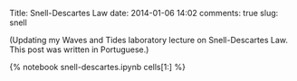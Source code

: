 Title: Snell-Descartes Law
date:  2014-01-06 14:02
comments: true
slug: snell

(Updating my Waves and Tides laboratory lecture on Snell-Descartes Law.  This
post was written in Portuguese.)

{% notebook snell-descartes.ipynb cells[1:] %}

